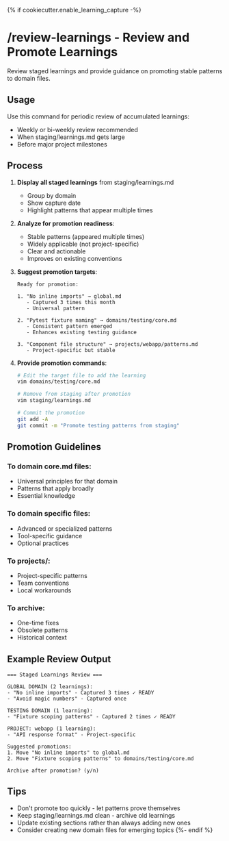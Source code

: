 {% if cookiecutter.enable_learning_capture -%}
# /review-learnings - Review and Promote Learnings

Review staged learnings and provide guidance on promoting stable patterns to domain files.

## Usage

Use this command for periodic review of accumulated learnings:
- Weekly or bi-weekly review recommended
- When staging/learnings.md gets large
- Before major project milestones

## Process

1. **Display all staged learnings** from staging/learnings.md
   - Group by domain
   - Show capture date
   - Highlight patterns that appear multiple times

2. **Analyze for promotion readiness**:
   - Stable patterns (appeared multiple times)
   - Widely applicable (not project-specific)
   - Clear and actionable
   - Improves on existing conventions

3. **Suggest promotion targets**:
   ```
   Ready for promotion:
   
   1. "No inline imports" → global.md
      - Captured 3 times this month
      - Universal pattern
      
   2. "Pytest fixture naming" → domains/testing/core.md
      - Consistent pattern emerged
      - Enhances existing testing guidance
   
   3. "Component file structure" → projects/webapp/patterns.md
      - Project-specific but stable
   ```

4. **Provide promotion commands**:
   ```bash
   # Edit the target file to add the learning
   vim domains/testing/core.md
   
   # Remove from staging after promotion
   vim staging/learnings.md
   
   # Commit the promotion
   git add -A
   git commit -m "Promote testing patterns from staging"
   ```

## Promotion Guidelines

### To domain core.md files:
- Universal principles for that domain
- Patterns that apply broadly
- Essential knowledge

### To domain specific files:
- Advanced or specialized patterns
- Tool-specific guidance
- Optional practices

### To projects/:
- Project-specific patterns
- Team conventions
- Local workarounds

### To archive:
- One-time fixes
- Obsolete patterns
- Historical context

## Example Review Output

```
=== Staged Learnings Review ===

GLOBAL DOMAIN (2 learnings):
- "No inline imports" - Captured 3 times ✓ READY
- "Avoid magic numbers" - Captured once

TESTING DOMAIN (1 learning):  
- "Fixture scoping patterns" - Captured 2 times ✓ READY

PROJECT: webapp (1 learning):
- "API response format" - Project-specific

Suggested promotions:
1. Move "No inline imports" to global.md
2. Move "Fixture scoping patterns" to domains/testing/core.md

Archive after promotion? (y/n)
```

## Tips

- Don't promote too quickly - let patterns prove themselves
- Keep staging/learnings.md clean - archive old learnings
- Update existing sections rather than always adding new ones
- Consider creating new domain files for emerging topics
{%- endif %}